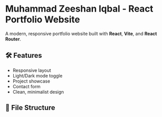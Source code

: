 # Muhammad Zeeshan Iqbal - React Portfolio Website

A modern, responsive portfolio website built with **React**, **Vite**, and **React Router**.

## 🛠 Features

- Responsive layout
- Light/Dark mode toggle
- Project showcase
- Contact form
- Clean, minimalist design

## 📁 File Structure
